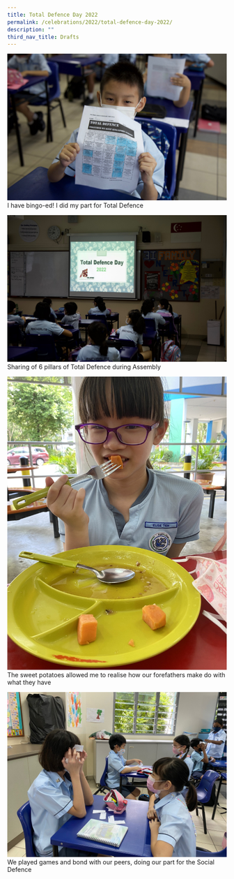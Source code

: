 ```yaml
---
title: Total Defence Day 2022
permalink: /celebrations/2022/total-defence-day-2022/
description: ""
third_nav_title: Drafts
---
```

![I have bingo-ed! I did my part for Total Defence](/images/Celebrations/2022/TDD/tdd2022-1.jpg)I have bingo-ed! I did my part for Total Defence

![Sharing of 6 pillars of Total Defence during Assembly](/images/Celebrations/2022/TDD/tdd2022-2.jpg)Sharing of 6 pillars of Total Defence during Assembly

![The sweet potatoes allowed me to realise how our forefathers make do with what they have](/images/Celebrations/2022/TDD/tdd2022-3.jpg)The sweet potatoes allowed me to realise how our forefathers make do with what they have

![We played games and bond with our peers, doing our part for the Social Defence](/images/Celebrations/2022/TDD/tdd2022-4.jpg)We played games and bond with our peers, doing our part for the Social Defence